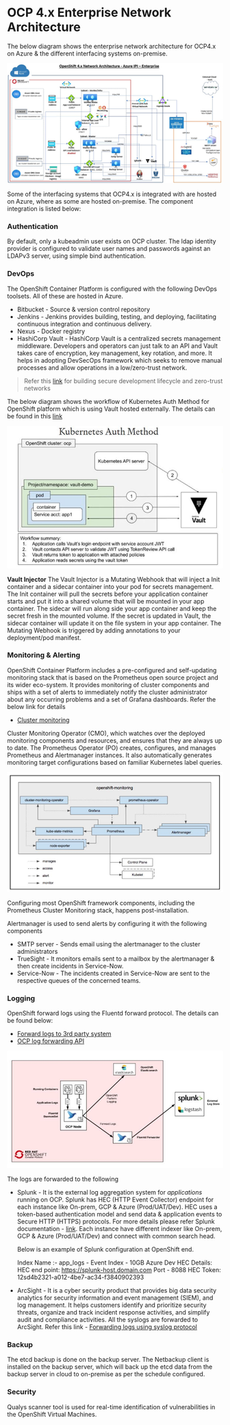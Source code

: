 # OCP 4.x Enterprise Network Architecture
The below diagram shows the enterprise network architecture for OCP4.x on Azure & the different interfacing systems on-premise.

![Alt text](/images/ocp4.x-ipi-network-architecture-azure-enterprise-updated.jpg)

Some of the interfacing systems that OCP4.x is integrated with are hosted on Azure, where as some are hosted on-premise. The component integration is listed below:

### Authentication
By default, only a kubeadmin user exists on OCP cluster. The ldap identity provider is configured to validate user names and passwords against an LDAPv3 server, using simple bind authentication.

### DevOps
The OpenShift Container Platform is configured with the following DevOps toolsets. All of these are hosted in Azure.
* Bitbucket - Source & version control repository
* Jenkins - Jenkins provides building, testing, and deploying, facilitating continuous integration and continuous delivery.
* Nexus - Docker registry
* HashiCorp Vault - HashiCorp Vault is a centralized secrets management middleware. Developers and operators can just talk to an API and Vault takes care of encryption, key management, key rotation, and more. It helps in adopting DevSecOps framework which seeks to remove manual processes and allow operations in a low/zero-trust network. 
> Refer this [link](https://www.hashicorp.com/resources/how-to-get-security-buy-in-from-developers/) for building secure development lifecycle and zero-trust networks

The below diagram shows the workflow of Kubernetes Auth Method for OpenShift platform which is using Vault hosted externally. The details can be found in this [link](https://medium.com/hashicorp-engineering/vault-kubernetes-auth-method-for-openshift-9b9155590a6d)

![Alt text](/images/k8s-auth-method.jpg)

**Vault Injector**
The Vault Injector is a Mutating Webhook that will inject a Init container and a sidecar container into your pod for secrets management. The Init container will pull the secrets before your application container starts and put it into a shared volume that will be mounted in your app container. The sidecar will run along side your app container and keep the secret fresh in the mounted volume. If the secret is updated in Vault, the sidecar container will update it on the file system in your app container. The Mutating Webhook is triggered by adding annotations to your deployment/pod manifest.

### Monitoring & Alerting
OpenShift Container Platform includes a pre-configured and self-updating monitoring stack that is based on the Prometheus open source project and its wider eco-system. It provides monitoring of cluster components and ships with a set of alerts to immediately notify the cluster administrator about any occurring problems and a set of Grafana dashboards. Refer the below link for details
* [Cluster monitoring](https://docs.openshift.com/container-platform/4.4/monitoring/cluster_monitoring/about-cluster-monitoring.html)

Cluster Monitoring Operator (CMO), which watches over the deployed monitoring components and resources, and ensures that they are always up to date. The Prometheus Operator (PO) creates, configures, and manages Prometheus and Alertmanager instances. It also automatically generates monitoring target configurations based on familiar Kubernetes label queries.

![Alt text](/images/prometheus-cluster-monitoring.jpg)

Configuring most OpenShift framework components, including the Prometheus Cluster Monitoring stack, happens post-installation.

Alertmanager is used to send alerts by configuring it with the following components
* SMTP server - Sends email using the alertmanager to the cluster administrators
* TrueSight - It monitors emails sent to a mailbox by the alertmanager & then create incidents in Service-Now.
* Service-Now - The incidents created in Service-Now are sent to the respective queues of the concerned teams.

### Logging
OpenShift forward logs using the Fluentd forward protocol. The details can be found below:
* [Forward logs to 3rd party system](https://docs.openshift.com/container-platform/4.4/logging/config/cluster-logging-external.html)
* [OCP log forwarding API](https://www.openshift.com/blog/forwarding-logs-to-splunk-using-the-openshift-log-forwarding-api)

![Alt text](/images/fluentd-fwd-logs-splunk.jpg)

The logs are forwarded to the following 

* Splunk -  It is the external log aggregation system for *applications* running on OCP. Splunk has HEC (HTTP Event Collector) endpoint for each instance like On-prem, GCP & Azure (Prod/UAT/Dev). HEC uses a token-based authentication model and send data & application events to Secure HTTP (HTTPS) protocols. For more details please refer Splunk documentation - [link](https://docs.splunk.com/Documentation/Splunk/7.3.0/Data/UsetheHTTPEventCollector). Each instance have different indexer like On-prem, GCP & Azure (Prod/UAT/Dev) and connect with common search head.

    Below is an example of Splunk configuration at OpenShift end.

    Index Name :- 
    app_logs - Event Index - 10GB
    Azure Dev HEC Details:
    HEC end point: https://splunk-host.domain.com
    Port - 8088
    HEC Token: 12sd4b2321-a012-4be7-ac34-f3840902393

* ArcSight - It is a cyber security product that  provides big data security analytics for security information and event management (SIEM), and log management. It helps customers identify and prioritize security threats, organize and track incident response activities, and simplify audit and compliance activities. All the syslogs are forwarded to ArcSight. Refer this link - [Forwarding logs using syslog protocol](https://docs.openshift.com/container-platform/4.3/logging/config/cluster-logging-external.html#cluster-logging-collector-syslog_cluster-logging-external) 

### Backup
The etcd backup is done on the backup server. The Netbackup client is installed on the backup server, which will back up the etcd data from the backup server in cloud to on-premise as per the schedule configured.

### Security
Qualys scanner tool is used for real-time identification of vulnerabilities in the OpenShift Virtual Machines.
